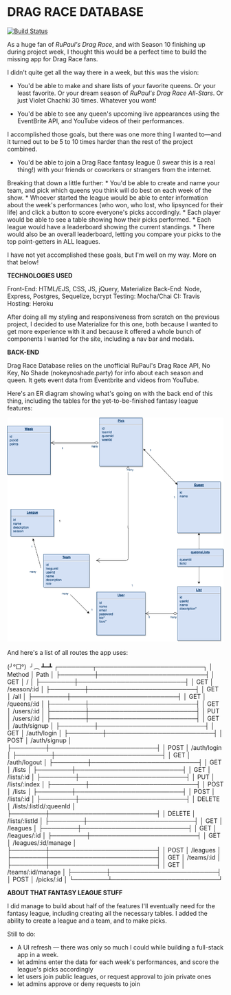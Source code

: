 # DRAG RACE DATABASE

[![Build Status](https://travis-ci.org/jayhatha/rpdr-tracker.svg?branch=master)](https://travis-ci.org/jayhatha/rpdr-tracker)

As a huge fan of *RuPaul's Drag Race*, and with Season 10 finishing up during project week, I thought this would be a perfect time to build the missing app for Drag Race fans.

I didn't quite get all the way there in a week, but this was the vision:

* You'd be able to make and share lists of your favorite queens. Or your least favorite. Or your dream season of *RuPaul's Drag Race All-Stars*. Or just Violet Chachki 30 times. Whatever you want!

* You'd be able to see any queen's upcoming live appearances using the EventBrite API, and YouTube videos of their performances.

I accomplished those goals, but there was one more thing I wanted to—and it turned out to be 5 to 10 times harder than the rest of the project combined.

* You'd be able to join a Drag Race fantasy league (I swear this is a real thing!) with your friends or coworkers or strangers from the internet.

Breaking that down a little further:
    * You'd be able to create and name your team, and pick which queens you think will do best on each week of the show.
    * Whoever started the league would be able to enter information about the week's performances (who won, who lost, who lipsynced for their life) and click a button to score everyone's picks accordingly.
    * Each player would be able to see a table showing how their picks performed.
    * Each league would have a leaderboard showing the current standings.
    * There would also be an overall leaderboard, letting you compare your picks to the top point-getters in ALL leagues.

I have not yet accomplished these goals, but I'm well on my way. More on that below!

**TECHNOLOGIES USED**

Front-End: HTML/EJS, CSS, JS, jQuery, Materialize
Back-End: Node, Express, Postgres, Sequelize, bcrypt
Testing: Mocha/Chai
CI: Travis
Hosting: Heroku

After doing all my styling and responsiveness from scratch on the previous project, I decided to use Materialize for this one, both because I wanted to get more experience with it and because it offered a whole bunch of components I wanted for the site, including a nav bar and modals.


**BACK-END**

Drag Race Database relies on the unofficial RuPaul's Drag Race API, No Key, No Shade (nokeynoshade.party) for info about each season and queen. It gets event data from Eventbrite and videos from YouTube.

Here's an ER diagram showing what's going on with the back end of this thing, including the tables for the yet-to-be-finished fantasy league features:

![erd](/screengrabs/dragraceerd.png)


And here's a list of all routes the app uses:

(╯°□°）╯︵ ┻━┻
┌────────┬─────────────────────────┐
│ Method │ Path                    │
├────────┼─────────────────────────┤
│ GET    │ /                       │
├────────┼─────────────────────────┤
│ GET    │ /season/:id             │
├────────┼─────────────────────────┤
│ GET    │ /all                    │
├────────┼─────────────────────────┤
│ GET    │ /queens/:id             │
├────────┼─────────────────────────┤
│ GET    │ /users/:id              │
├────────┼─────────────────────────┤
│ PUT    │ /users/:id              │
├────────┼─────────────────────────┤
│ GET    │ /auth/signup            │
├────────┼─────────────────────────┤
│ GET    │ /auth/login             │
├────────┼─────────────────────────┤
│ POST   │ /auth/signup            │
├────────┼─────────────────────────┤
│ POST   │ /auth/login             │
├────────┼─────────────────────────┤
│ GET    │ /auth/logout            │
├────────┼─────────────────────────┤
│ GET    │ /lists                  │
├────────┼─────────────────────────┤
│ GET    │ /lists/:id              │
├────────┼─────────────────────────┤
│ PUT    │ /lists/:index           │
├────────┼─────────────────────────┤
│ POST   │ /lists                  │
├────────┼─────────────────────────┤
│ POST   │ /lists/:id              │
├────────┼─────────────────────────┤
│ DELETE │ /lists/:listId/:queenId │
├────────┼─────────────────────────┤
│ DELETE │ /lists/:listId          │
├────────┼─────────────────────────┤
│ GET    │ /leagues                │
├────────┼─────────────────────────┤
│ GET    │ /leagues/:id            │
├────────┼─────────────────────────┤
│ GET    │ /leagues/:id/manage     │
├────────┼─────────────────────────┤
│ POST   │ /leagues                │
├────────┼─────────────────────────┤
│ GET    │ /teams/:id              │
├────────┼─────────────────────────┤
│ GET    │ /teams/:id/manage       │
├────────┼─────────────────────────┤
│ POST   │ /picks/:id              │
└────────┴─────────────────────────┘

**ABOUT THAT FANTASY LEAGUE STUFF**

I did manage to build about half of the features I'll eventually need for the fantasy league, including creating all the necessary tables. I added the ability to create a league and a team, and to make picks.

Still to do:

   * A UI refresh — there was only so much I could while building a full-stack app in a week.
   * let admins enter the data for each week's performances, and score the league's picks accordingly
   * let users join public leagues, or request approval to join private ones
   * let admins approve or deny requests to join
